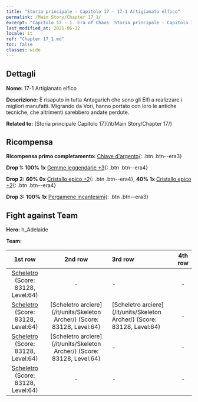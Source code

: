 ```yaml
---
title: "Storia principale - Capitolo 17 - 17-1 Artigianato elfico"
permalink: /Main Story/Chapter 17_1/
excerpt: "Capitolo 17 - 1. Era of Chaos  Storia principale - Capitolo 17_1. 17-1 Artigianato elfico"
last_modified_at: 2021-06-22
locale: it
ref: "Chapter 17_1.md"
toc: false
classes: wide
---
```


## Dettagli

 **Nome:** 17-1 Artigianato elfico

 **Descrizione:** È risaputo in tutta Antagarich che sono gli Elfi a realizzare i migliori manufatti. Migrando da Vori, hanno portato con loro le antiche tecniche, che altrimenti sarebbero andate perdute.

 **Related to:** [Storia principale Capitolo 17](/it/Main Story/Chapter 17/)

## Ricompensa

 **Ricompensa primo completamento:** [Chiave d'argento](/ItemsIT/con_693/){: .btn .btn--era3}

 **Drop 1:** **100% 1x** [Gemme leggendarie +3](/ItemsIT/mat_58/){: .btn .btn--era4}

 **Drop 2:** **60% 0x** [Cristallo epico +2](/ItemsIT/mat_52/){: .btn .btn--era4}, **40% 1x** [Cristallo epico +2](/ItemsIT/mat_52/){: .btn .btn--era4}

 **Drop 3:** **100% 1x** [Pergamene incantesimi](/ItemsIT/con_694/){: .btn .btn--era3}


## Fight against Team
 **Hero:** h_Adelaide

 **Team:**


  | 1st row | 2nd row | 3rd row | 4th row |
  |:----:|:----:|:----|:----:|
  | [Scheletro](/it/units/Skeleton/) (Score: 83128, Level:64)  | - | - | - |
  | [Scheletro](/it/units/Skeleton/) (Score: 83128, Level:64)  | [Scheletro arciere](/it/units/Skeleton Archer/) (Score: 83128, Level:64)  | [Scheletro arciere](/it/units/Skeleton Archer/) (Score: 83128, Level:64)  | - |
  | [Scheletro](/it/units/Skeleton/) (Score: 83128, Level:64)  | [Scheletro arciere](/it/units/Skeleton Archer/) (Score: 83128, Level:64)  | - | - |
  | [Scheletro](/it/units/Skeleton/) (Score: 83128, Level:64)  | - | - | - |


